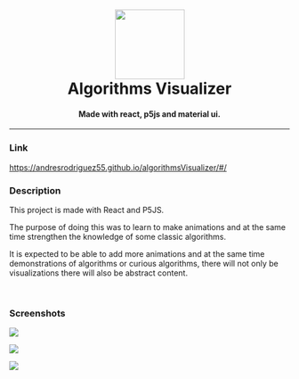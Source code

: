 <h1 align="center">
  <a ><img src="https://drive.google.com/uc?id=1oL_G7mIxoY8je3f1skcU3eja5Qu9sztC" height="125px"></a>
  <br>
  Algorithms Visualizer
  <br>
</h1>

<h4 align="center">Made with react, p5js and material ui.</h4>

----
### Link
https://andresrodriguez55.github.io/algorithmsVisualizer/#/

### Description

This project is made with React and P5JS.

The purpose of doing this was to learn to make animations and at the same time strengthen the knowledge of some classic algorithms.

It is expected to be able to add more animations and at the same time demonstrations of algorithms or curious algorithms, there will not only be visualizations there will also be abstract content.

<br/>

### Screenshots

<a><img src="https://drive.google.com/uc?id=1gNSeda9dfZqERnoOjA54nkYXM3X1KqM7" ></a>

<a ><img src="https://drive.google.com/uc?id=1CwU_5VWbcuUyQ4nhFVUX24_AOMmSAAW8" ></a>

<a><img src="https://drive.google.com/uc?id=1pw7z4XSSA1d6Vwzp91YMMTMCkqO-YyOd" ></a>
